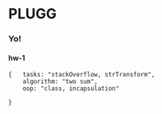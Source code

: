 # PLUGG

### Yo!

#### hw-1

```
{   tasks: "stackOverflow, strTransform",
    algorithm: "two sum",
    oop: "class, incapsulation"

}
```
